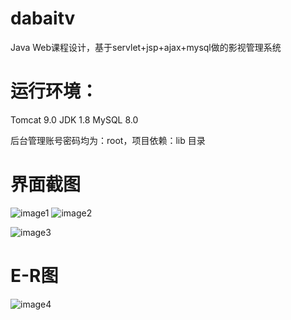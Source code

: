 # dabaitv

Java Web课程设计，基于servlet+jsp+ajax+mysql做的影视管理系统

# 运行环境：

Tomcat  9.0	JDK 1.8	MySQL 8.0



后台管理账号密码均为：root，项目依赖：lib 目录


# 界面截图
![image1](https://p0.meituan.net/csc/b61bfce11fc02193bcecfa3d5a177c8015142494.png)
![image2](https://github.com/Clover-9527/dabaitv/assets/113291924/2300ed19-3313-47a4-b64a-94a9a9541d47)

![image3](https://github.com/Clover-9527/dabaitv/assets/113291924/533dac44-c3ec-400b-a35b-064e917a66a8)




# E-R图
![image4](https://github.com/Clover-9527/dabaitv/assets/113291924/bf8c2862-854b-4f06-b400-6eac7457a2d3)
